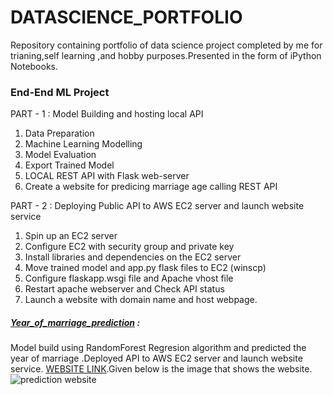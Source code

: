 # DATASCIENCE_PORTFOLIO
Repository containing portfolio of data science project completed by me for trianing,self learning ,and hobby purposes.Presented in the form of iPython Notebooks.

### End-End ML Project
PART - 1 : Model Building and hosting local API

1. Data Preparation 
2. Machine Learning Modelling 
3. Model Evaluation
4. Export Trained Model
5. LOCAL REST API with Flask web-server
6. Create a website for predicing marriage age calling REST API

PART - 2 : Deploying Public API to AWS EC2 server and launch website service

1. Spin up an EC2 server
2. Configure EC2 with security group and private key
3. Install libraries and dependencies on the EC2 server
4. Move trained model and app.py flask files to EC2 (winscp)
5. Configure flaskapp.wsgi file and Apache vhost file
6. Restart apache webserver and Check API status
6. Launch a website with domain name and host webpage.

##### [Year_of_marriage_prediction](https://github.com/sasikala07/DataScience_portfolio/tree/master/ML_Project) :
Model build using RandomForest Regresion algorithm and predicted the year of marriage .Deployed API to AWS EC2 server and launch website service. [WEBSITE LINK](http://3.140.249.198/).Given below is the image that shows the website.
![prediction website](file:///home/sasikala/Pictures/Screenshot%20from%202021-12-07%2011-13-17.png)

